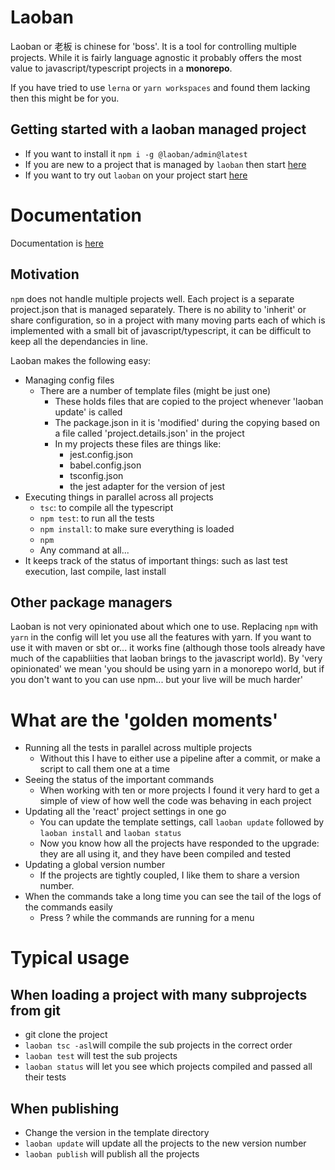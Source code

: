 # Laoban

Laoban or 老板 is chinese for 'boss'. It is a tool for controlling multiple projects. While it is fairly language agnostic it
probably offers the most value to javascript/typescript projects in a __monorepo__.

If you have tried to use `lerna` or `yarn workspaces` and found them lacking then this might be for you.

## Getting started with a laoban managed project
* If you want to install it `npm i -g @laoban/admin@latest`
* If you are new to a project that is managed by `laoban` then start [here](LAOBAN.EXISTING.md)
* If you want to try out `laoban` on your project start [here](GETTING.STARTED.md)

# Documentation

Documentation is [here](https://github.com/phil-rice/laoban/tree/master/code/modules/laoban/documentation/DOCUMENTATION.md) 

## Motivation

`npm` does not handle multiple projects well. Each project is a separate project.json that is managed separately. There
is no ability to 'inherit' or share configuration, so in a project with many moving parts each of which is implemented
with a small bit of javascript/typescript, it can be difficult to keep all the dependancies in line.

Laoban makes the following easy:

* Managing config files
    * There are a number of template files (might be just one)
        * These holds files that are copied to the project whenever 'laoban update' is called
        * The package.json in it is 'modified' during the copying based on a file called 'project.details.json' in the
          project
        * In my projects these files are things like:
            * jest.config.json
            * babel.config.json
            * tsconfig.json
            * the jest adapter for the version of jest
* Executing things in parallel across all projects
    * `tsc`: to compile all the typescript
    * `npm test`: to run all the tests
    * `npm install`: to make sure everything is loaded
    * `npm `
    * Any command at all...
* It keeps track of the status of important things: such as last test execution, last compile, last install

## Other package managers

Laoban is not very opinionated about which one to use. Replacing `npm` with `yarn`  in the config will let you use all the features with yarn. If
you want to use it with maven or sbt or... it works fine (although those tools already have much of the capabliities
that laoban brings to the javascript world). By 'very opinionated' we mean 
'you should be using yarn in a monorepo world, but if you don't want to you can use npm... but your 
live will be much harder'

# What are the 'golden moments'

* Running all the tests in parallel across multiple projects
    * Without this I have to either use a pipeline after a commit, or make a script to call them one at a time
* Seeing the status of the important commands
    * When working with ten or more projects I found it very hard to get a simple of view of how well the code was
      behaving in each project
* Updating all the 'react' project settings in one go
    * You can update the template settings, call `laoban update` followed by `laoban install` and `laoban status`
    * Now you know how all the projects have responded to the upgrade: they are all using it, and they have been
      compiled and tested
* Updating a global version number
    * If the projects are tightly coupled, I like them to share a version number.
* When the commands take a long time you can see the tail of the logs of the commands easily
    * Press ? while the commands are running for a menu

# Typical usage

## When loading a project with many subprojects from git

* git clone the project
* `laoban tsc -asl`will compile the sub projects in the correct order
* `laoban test` will test the sub projects
* `laoban status` will let you see which projects compiled and passed all their tests

## When publishing

* Change the version in the template directory
* `laoban update` will update all the projects to the new version number
* `laoban publish` will publish all the projects

